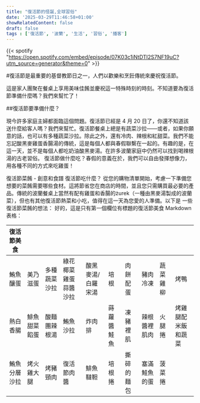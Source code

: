 ```yaml
---
title: "復活節的怪誕,全球習俗"
date: '2025-03-29T11:46:58+01:00'
showRelatedContent: false
draft: false
tags : ['復活節', '波蘭', '生活', '習俗', '播客']
---
```

{{< spotify "https://open.spotify.com/embed/episode/07K03c1iNtDTI2S7NF19uC?utm_source=generator&theme=0" >}}


#復活節是最重要的基督教節日之一，人們以歡樂和烹飪傳統來慶祝復活節。

這是家人團聚在餐桌上享用美味佳餚並慶祝這一特殊時刻的時刻。不知道要為復活節準備什麼嗎？我們來幫忙了！

##復活節要準備什麼？

現今許多家庭主婦都面臨這個問題。復活節已經是 4 月 20 日了，你還不知道該送什麼給客人嗎？我們來幫忙。復活節餐桌上總是有蔬菜沙拉——或者，如果你願意的話，也可以有多種蔬菜沙拉。除此之外，還有冷肉、辣根和紅甜菜。我們不能忘記酸黑麥雞蛋香腸湯的傳統，這是每個人都與春假聯繫在一起的。有趣的是，在這一天，並不是每個人都吃奶油酸黑麥湯。在許多波蘭家庭中仍然可以找到喝辣根湯的古老習俗。 復活節做什麼吃？春假的意義在於，我們可以自由發揮想像力，用各種不同的方式來吃雞蛋！

復活節菜餚 - 創意和食譜
復活節吃什麼？ 從您的購物清單開始，考慮一下準備您想要的菜餚需要哪些食材。這將節省您在商店的時間，並且您只需購買最必要的產品。傳統的波蘭餐桌上當然有配有雞蛋和香腸的żurek（一種由黑麥湯製成的波蘭菜），但也有其他復活節熱菜和小吃，值得在這一天為您愛的人準備。以下是 一些復活節菜餚的想法：
好的，這是只有第一個欄位有標題的復活節美食 Markdown 表格：

| 復活節美食        |                   |                   |                   |                   |                   |                   |                   |                   |                   |
|-------------------|-------------------|-------------------|-------------------|-------------------|-------------------|-------------------|-------------------|-------------------|-------------------|
| 鮪魚釀蛋          | 美乃滋蛋          | 多種蔬菜沙拉      | 綠花椰菜雞蛋蒜醬沙拉 | 酸黑麥湯/白羅宋湯 | 培根              | 肉餅配蛋          | 豬肉冷凍          | 蔬菜雞柳          | 烤鴨              |
| 熱白香腸          | 鯡魚甜菜餡蛋      | 酸麵團辣根湯      | 鮪魚沙拉          | 炸肉排            | 蒔蘿醬鮭魚        | 凍豬裡肌          | 辣根醬裡肌肉      | 火腿捲            | 烤雞腿配米飯和蔬菜 |
| 鮪魚分層沙拉      | 烤火雞大腿        | 烤豬頸肉          | 復活節肉醬        | 鯡魚韃靼          | 培根捲            | 撕碎的麵包        | 塞滿鮭魚的蛋      | 菠菜捲            |                   |